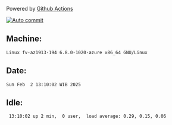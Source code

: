 Powered by [Github Actions](https://github.com/features/actions)

[![Auto commit](https://github.com/hiage/workstation/workflows/Auto%20commit/badge.svg)](https://github.com/hiage/workstation/actions?query=workflow%3A%22Auto+commit%22)

## Machine:
```
Linux fv-az1913-194 6.8.0-1020-azure x86_64 GNU/Linux
```
## Date:
```
Sun Feb  2 13:10:02 WIB 2025
```
## Idle:
```
 13:10:02 up 2 min,  0 user,  load average: 0.29, 0.15, 0.06
```
